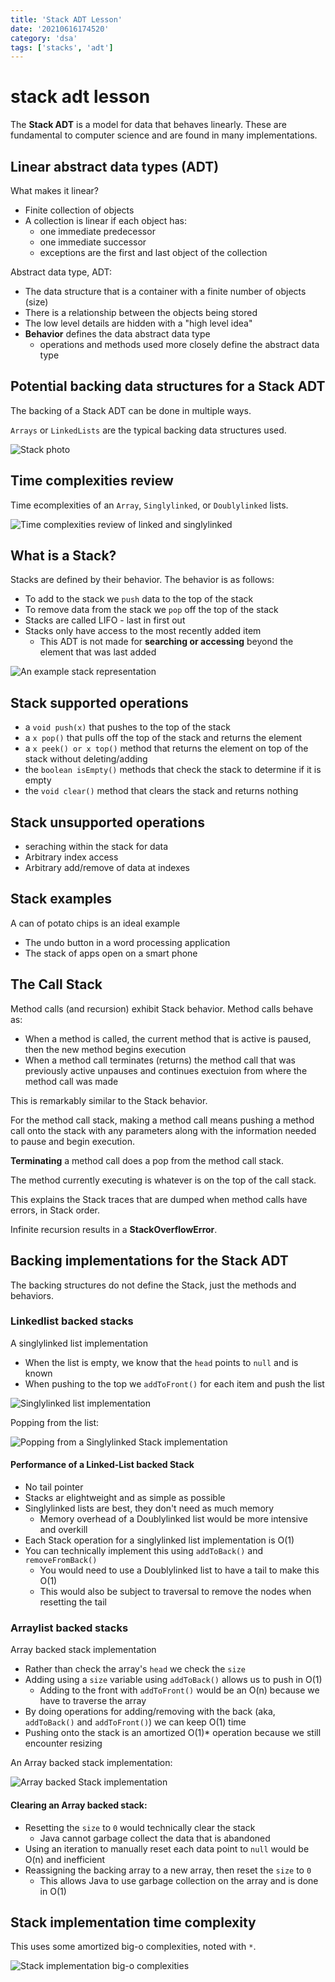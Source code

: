 ```yaml
---
title: 'Stack ADT Lesson'
date: '20210616174520'
category: 'dsa'
tags: ['stacks', 'adt']
---
```


# stack adt lesson
The **Stack ADT** is a model for data that behaves linearly. These are fundamental
to computer science and are found in many implementations.

## Linear abstract data types (ADT)

What makes it linear?
* Finite collection of objects
* A collection is linear if each object has:
    * one immediate predecessor
    * one immediate successor
    * exceptions are the first and last object of the collection

Abstract data type, ADT:
* The data structure that is a container with a finite number of objects (size)
* There is a relationship between the objects being stored
* The low level details are hidden with a "high level idea"
* **Behavior** defines the data abstract data type
    * operations and methods used more closely define the abstract data type

## Potential backing data structures for a Stack ADT
The backing of a Stack ADT can be done in multiple ways.

`Arrays` or `LinkedLists` are the typical backing data structures used.


![Stack photo](./20210616181809-img-1.png)


## Time complexities review
Time ecomplexities of an `Array`, `Singlylinked`, or `Doublylinked` lists.


![Time complexities review of linked and singlylinked](./20210616183353-img-2.png)


## What is a Stack?
Stacks are defined by their behavior. The behavior is as follows:
* To add to the stack we `push` data to the top of the stack
* To remove data from the stack we `pop` off the top of the stack
* Stacks are called LIFO - last in first out
* Stacks only have access to the most recently added item
    * This ADT is not made for **searching or accessing** beyond the element that was last added


![An example stack representation](./20210616183711-img-3.png)

## Stack supported operations
* a `void push(x)` that pushes to the top of the stack
* a `x pop()` that pulls off the top of the stack and returns the element
* a `x peek() or x top()` method that returns the element on top of the stack without deleting/adding
* the `boolean isEmpty()` methods that check the stack to determine if it is empty
* the `void clear()` method that clears the stack and returns nothing

## Stack unsupported operations
* seraching within the stack for data
* Arbitrary index access
* Arbitrary add/remove of data at indexes

## Stack examples
A can of potato chips is an ideal example

* The undo button in a word processing application
* The stack of apps open on a smart phone

## The Call Stack
Method calls (and recursion) exhibit Stack behavior. Method calls behave as:
* When a method is called, the current method that is active is paused, then the new method begins execution
* When a method call terminates (returns) the method call that was previously active unpauses and continues exectuion from where the method call was made

This is remarkably similar to the Stack behavior.

For the method call stack, making a method call means pushing a method call
onto the stack with any parameters along with the information needed to pause and begin execution.

**Terminating** a method call does a pop from the method call stack.

The method currently executing is whatever is on the top of the call stack.

This explains the Stack traces that are dumped when method calls have errors, in Stack order.

Infinite recursion results in a **StackOverflowError**.

## Backing implementations for the Stack ADT
The backing structures do not define the Stack, just the methods and behaviors.

### Linkedlist backed stacks
A singlylinked list implementation
* When the list is empty, we know that the `head` points to `null` and is known
* When pushing to the top we `addToFront()` for each item and push the list


![Singlylinked list implementation](./20210616185325-img-4.png)

Popping from the list:


![Popping from a Singlylinked Stack implementation](./20210616185431-img-5.png)

#### Performance of a Linked-List backed Stack
* No tail pointer
* Stacks ar elightweight and as simple as possible
* Singlylinked lists are best, they don't need as much memory
    * Memory overhead of a Doublylinked list would be more intensive and overkill
* Each Stack operation for a singlylinked list implementation is O(1)
* You can technically implement this using `addToBack()` and `removeFromBack()`
    * You would need to use a Doublylinked list to have a tail to make this O(1)
    * This would also be subject to traversal to remove the nodes when resetting the tail

### Arraylist backed stacks
Array backed stack implementation
* Rather than check the array's `head` we check the `size`
* Adding using a `size` variable using `addToBack()` allows us to push in O(1)
    * Adding to the front with `addToFront()` would be an O(n) because we have to traverse the array
* By doing operations for adding/removing with the back (aka, `addToBack()` and `addToFront()`) we can keep O(1) time
* Pushing onto the stack is an amortized O(1)\* operation because we still encounter resizing

An Array backed stack implementation:


![Array backed Stack implementation](./20210616190139-img-6.png)

#### Clearing an Array backed stack:
* Resetting the `size` to `0` would technically clear the stack
    * Java cannot garbage collect the data that is abandoned
* Using an iteration to manually reset each data point to `null` would be O(n) and inefficient
* Reassigning the backing array to a new array, then reset the `size` to `0`
    * This allows Java to use garbage collection on the array and is done in O(1)

## Stack implementation time complexity
This uses some amortized big-o complexities, noted with `*`.


![Stack implementation big-o complexities](./20210616190512-img-23.png)

